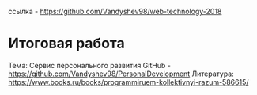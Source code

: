 ссылка - https://github.com/Vandyshev98/web-technology-2018

# Итоговая работа

Тема: Сервис персонального развития
GitHub - https://github.com/Vandyshev98/PersonalDevelopment
Литература: https://www.books.ru/books/programmiruem-kollektivnyi-razum-586615/
